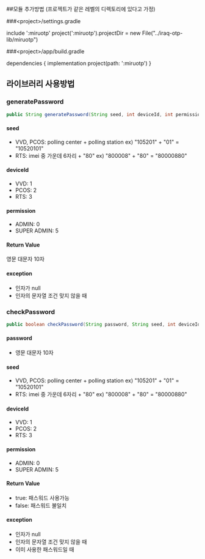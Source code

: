 

##모듈 추가방법 (프로젝트가 같은 레벨의 디렉토리에 있다고 가정)

###\<project\>/settings.gradle

include ':miruotp'
project(':miruotp').projectDir = new File("../iraq-otp-lib/miruotp")

###\<project\>/app/build.gradle

dependencies {
    implementation project(path: ':miruotp')
}



## 라이브러리 사용방법

### generatePassword

```java
public String generatePassword(String seed, int deviceId, int permission) 
```

#### seed

- VVD, PCOS: polling center + polling station ex) "105201" + "01" = "10520101"
- RTS: imei 중 가운데 6자리 + "80" ex) "800008" + "80" = "80000880"

#### deviceId

- VVD: 1
- PCOS: 2
- RTS: 3

#### permission

- ADMIN: 0
- SUPER ADMIN: 5

#### Return Value

영문 대문자 10자

#### exception

- 인자가 null
- 인자의 문자열 조건 맞지 않을 때



### checkPassword

```java
public boolean checkPassword(String password, String seed, int deviceId, int permission)
```

#### password

- 영문 대문자 10자

#### seed

- VVD, PCOS: polling center + polling station ex) "105201" + "01" = "10520101"
- RTS: imei 중 가운데 6자리 + "80" ex) "800008" + "80" = "80000880"

#### deviceId

- VVD: 1
- PCOS: 2
- RTS: 3

#### permission

- ADMIN: 0
- SUPER ADMIN: 5

#### Return Value

- true: 패스워드 사용가능
- false: 패스워드 불일치

#### exception

- 인자가 null
- 인자의 문자열 조건 맞지 않을 때
- 이미 사용한 패스워드일 때